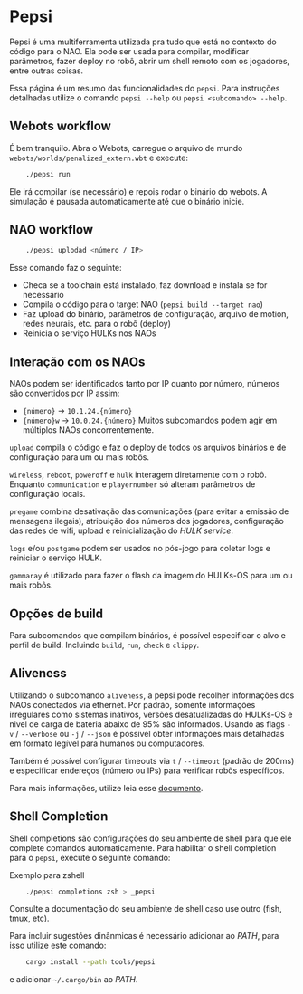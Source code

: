# Pepsi
Pepsi é uma multiferramenta utilizada pra tudo que está no contexto do código para o NAO. Ela pode ser usada para compilar, modificar parâmetros, fazer deploy no robô, abrir um shell remoto com os jogadores, entre outras coisas.

Essa página é um resumo das funcionalidades do `pepsi`. Para instruções detalhadas utilize o comando `pepsi --help` ou `pepsi <subcomando> --help`.

## Webots workflow
É bem tranquilo. Abra o Webots, carregue o arquivo de mundo `webots/worlds/penalized_extern.wbt` e execute:
    
```bash
    ./pepsi run
```
Ele irá compilar (se necessário) e repois rodar o binário do webots. A simulação é pausada automaticamente até que o binário inicie.

## NAO workflow
```bash
    ./pepsi uplodad <número / IP>
```
Esse comando faz o seguinte:
- Checa se a toolchain está instalado, faz download e instala se for necessário
- Compila o código para o target NAO (`pepsi build --target nao`)
- Faz upload do binário, parâmetros de configuração, arquivo de motion, redes neurais, etc. para o robô (deploy)
- Reinicia o serviço HULKs nos NAOs

## Interação com os NAOs
NAOs podem ser identificados tanto por IP quanto por número, números são convertidos por IP assim:
- `{número}` -> `10.1.24.{número}`
- `{número}w` -> `10.0.24.{número}`
Muitos subcomandos podem agir em múltiplos NAOs concorrentemente.

`upload` compila o código e faz o deploy de todos os arquivos binários e de configuração para um ou mais robôs.

`wireless`, `reboot`, `poweroff` e `hulk` interagem diretamente com o robô. Enquanto `communication` e `playernumber` só alteram parâmetros de configuração locais.

`pregame` combina desativação das comunicações (para evitar a emissão de mensagens ilegais), atribuição dos números dos jogadores, configuração das redes de wifi, upload e reinicialização do *HULK service*.

`logs` e/ou `postgame` podem ser usados no pós-jogo para coletar logs e reiniciar o serviço HULK.

`gammaray` é utilizado para fazer o flash da imagem do HULKs-OS para um ou mais robôs.

## Opções de build
Para subcomandos que compilam binários, é possível especificar o alvo e perfil de build. Incluindo `build`, `run`, `check` e `clippy`.

## Aliveness
Utilizando o subcomando `aliveness`, a pepsi pode recolher informações dos NAOs conectados via ethernet. Por padrão, somente informações irregulares como sistemas inativos, versões desatualizadas do HULKs-OS e nivel de carga de bateria abaixo de 95% são informados. Usando as flags `-v` / `--verbose` ou `-j` / `--json` é possível obter informações mais detalhadas em formato legível para humanos ou computadores.

Também é possível configurar timeouts via `t` / `--timeout` (padrão de 200ms) e especificar endereços (número ou IPs) para verificar robõs específicos.

Para mais informações, utilize leia esse [documento](./aliveness.md).

## Shell Completion
Shell completions são configurações do seu ambiente de shell para que ele complete comandos automaticamente. Para habilitar o shell completion para o `pepsi`, execute o seguinte comando:

Exemplo para zshell
```bash
    ./pepsi completions zsh > _pepsi 
```
Consulte a documentação do seu ambiente de shell caso use outro (fish, tmux, etc).

Para incluir sugestões dinânmicas é necessário adicionar ao *PATH*, para isso utilize este comando:   
```bash
    cargo install --path tools/pepsi
``` 
e adicionar `~/.cargo/bin` ao *PATH*.